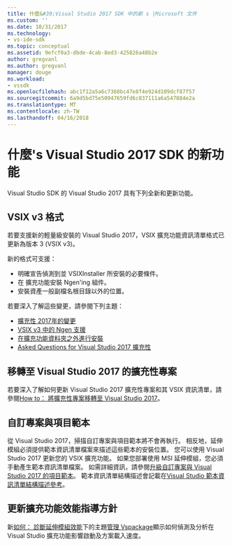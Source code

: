 ```yaml
---
title: 什麼&#39;Visual Studio 2017 SDK 中的新 s |Microsoft 文件
ms.custom: ''
ms.date: 10/31/2017
ms.technology:
- vs-ide-sdk
ms.topic: conceptual
ms.assetid: 9efcf0a3-dbde-4cab-8ed3-425826a48b2e
author: gregvanl
ms.author: gregvanl
manager: douge
ms.workload:
- vssdk
ms.openlocfilehash: abc1f12a5a6c7368bc47e8f4e924d109dcf87f57
ms.sourcegitcommit: 6a9d5bd75e50947659fd6c837111a6a547884e2a
ms.translationtype: MT
ms.contentlocale: zh-TW
ms.lasthandoff: 04/16/2018
---
```

# <a name="what39s-new-in-the-visual-studio-2017-sdk"></a>什麼&#39;s Visual Studio 2017 SDK 的新功能

Visual Studio SDK 的 Visual Studio 2017 具有下列全新和更新功能。

## <a name="vsix-v3-format"></a>VSIX v3 格式

若要支援新的輕量級安裝的 Visual Studio 2017，VSIX 擴充功能資訊清單格式已更新為版本 3 (VSIX v3)。

新的格式可支援：

* 明確宣告偵測到並 VSIXInstaller 所安裝的必要條件。
* 在 擴充功能安裝 Ngen'ing 組件。
* 安裝資產一般副檔名根目錄以外的位置。

若要深入了解這些變更，請參閱下列主題：

* [擴充性 2017年的變更](breaking-changes-2017.md)
* [VSIX v3 中的 Ngen 支援](ngen-support.md)
* [在擴充功能資料夾之外進行安裝](set-install-root.md)
* [Asked Questions for Visual Studio 2017 擴充性](faq-2017.md)

## <a name="migrating-extensibility-project-to-visual-studio-2017"></a>移轉至 Visual Studio 2017 的擴充性專案

若要深入了解如何更新 Visual Studio 2017 擴充性專案和其 VSIX 資訊清單，請參閱[How to： 將擴充性專案移轉至 Visual Studio 2017](how-to-migrate-extensibility-projects-to-visual-studio-2017.md)。

## <a name="custom-project-and-item-templates"></a>自訂專案與項目範本

從 Visual Studio 2017，掃描自訂專案與項目範本將不會再執行。 相反地，延伸模組必須提供範本資訊清單檔案來描述這些範本的安裝位置。 您可以使用 Visual Studio 2017 更新您的 VSIX 擴充功能。 如果您部署使用 MSI 延伸模組，您必須手動產生範本資訊清單檔案。 如需詳細資訊，請參閱[升級自訂專案與 Visual Studio 2017 的項目範本](../extensibility/upgrading-custom-project-and-item-templates-for-visual-studio-2017.md)。 範本資訊清單結構描述會記載在[Visual Studio 範本資訊清單結構描述參考](../extensibility/visual-studio-template-manifest-schema-reference.md)。

## <a name="updated-extension-performance-guidelines"></a>更新擴充功能效能指導方針

新[如何： 診斷延伸模組效能](how-to-diagnose-extension-performance.md)下的主題[管理 Vspackage](managing-vspackages.md)顯示如何偵測及分析在 Visual Studio 擴充功能影響啟動及方案載入速度。
